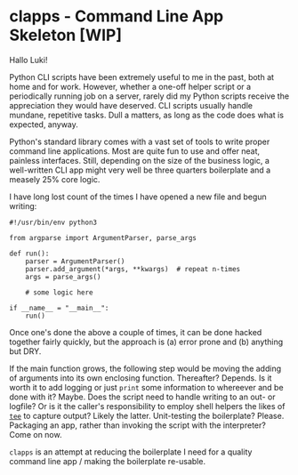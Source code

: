 clapps - Command Line App Skeleton [WIP]
========================================

Hallo Luki!

Python CLI scripts have been extremely useful to me in the past, both at home
and for work. However, whether a one-off helper script or a periodically
running job on a server, rarely did my Python scripts receive the appreciation
they would have deserved.
CLI scripts usually handle mundane, repetitive tasks. Dull a matters, as long
as the code does what is expected, anyway.

Python's standard library comes with a vast set of tools to write proper
command line applications. Most are quite fun to use and offer neat, painless
interfaces. Still, depending on the size of the business logic, a well-written
CLI app might very well be three quarters boilerplate and a measely 25% core
logic.

I have long lost count of the times I have opened a new file and begun writing:

```{.py}
#!/usr/bin/env python3

from argparse import ArgumentParser, parse_args

def run():
    parser = ArgumentParser()
    parser.add_argument(*args, **kwargs)  # repeat n-times
    args = parse_args()

    # some logic here

if __name__ = "__main__":
    run()
```

Once one's done the above a couple of times, it can be done hacked together
fairly quickly, but the approach is (a) error prone and (b) anything but DRY.

If the main function grows, the following step would be moving the adding of
arguments into its own enclosing function. Thereafter? Depends.
Is it worth it to add logging or just `print` some information
to whereever and be done with it? Maybe.
Does the script need to handle writing to an out- or logfile? Or is it the
caller's responsibility to employ shell helpers the likes of [`tee`][tee] to
capture output? Likely the latter.
Unit-testing the boilerplate? Please.
Packaging an app, rather than invoking the script with the interpreter?
Come on now.

`clapps` is an attempt at reducing the boilerplate I need for a quality command
line app / making the boilerplate re-usable.

[tee]: https://pubs.opengroup.org/onlinepubs/9699919799/utilities/tee.html
